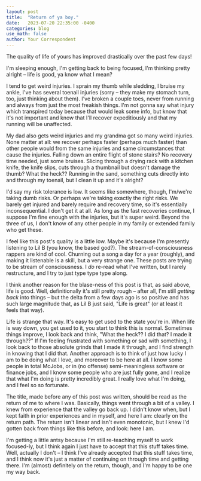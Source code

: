 ```yaml
---
layout: post
title:  "Return of ya boy."
date:   2023-07-20 22:35:00 -0400
categories: blog
use_math: false
author: Your Correspondent
---
```


The quality of life of yours has improved drastically over the past few days!

I'm sleeping enough, I'm getting back to being focused, I'm thinking pretty alright &ndash; life is good, ya know what I mean?

I tend to get weird injuries. I sprain my thumb while sledding, I bruise my ankle, I've has several toenail injuries (sorry &ndash; they make my stomach turn, too, just thinking about them). I've broken a couple toes, never from running and always from just the most freakish things. I'm not gonna say what injury which transpired today because that would leak some info, but know that it's not important and know that I'll recover expeditiously and that my running will be unaffected.

My dad also gets weird injuries and my grandma got so many weird injuries. None matter at all: we recover perhaps faster (perhaps much faster) than other people would from the same injuries and same circumstances that cause the injuries. Falling down an entire flight of stone stairs? No recovery time needed, just some bruises. Slicing through a drying rack with a kitchen knife, the knife slips, cuts through a thumbnail but doesn't damage the thumb? What the heck?? Running in the sand, something cuts directly into and through my toenail, but I clean it up and it's alright?

I'd say my risk tolerance is low. It seems like somewhere, though, I'm/we're taking dumb risks. Or perhaps we're taking exactly the right risks. We barely get injured and barely require and recovery time, so it's essentially inconsequential. I don't get it at all. As long as the fast recoveries continue, I suppose I'm fine enough with the injuries, but it's super weird. Beyond the three of us, I don't know of any other people in my family or extended family who get these. 

I feel like this post's quality is a little low. Maybe it's because I'm presently listening to Lil B (you know, the based god?). The stream-of-consciousness rappers are kind of cool. Churning out a song a day for a year (roughly), and making it listenable is a skill, but a very strange one. These posts are trying to be stream of consciousness. I _do_ re-read what I've written, but I rarely restructure, and I try to just type type type along.

I think another reason for the blase-ness of this post is that, as said above, life is good. Well, definitionally it's still pretty rough &ndash; after all, I'm still _getting back_ into things &ndash; but the delta from a few days ago is so positive and has such large magnitude that, as Lil B just said, "Life is great" (or at least it feels that way).

Life is strange that way. It's easy to get used to the state you're in. When life is way down, you get used to it, you start to think this is normal. Sometimes things improve, I look back and think, "What the heck?? I did that? I made it through??" If I'm feeling frustrated with something or sad with something, I look back to those absolute grinds that I made it through, and I find strength in knowing that I did that. Another approach is to think of just how lucky I am to be doing what I love, and moreover to be here at all. I know some people in total McJobs, or in (no offense) semi-meaningless software or finance jobs, and I know some people who are just fully gone, and I realize that what I'm doing is pretty incredibly great. I really love what I'm doing, and I feel so so fortunate. 

The title, made before any of this post was written, should be read as the return of me to where I was. Basically, things went through a bit of a valley. I knew from experience that the valley go back up. I didn't know when, but I kept faith in prior experiences and in myself, and here I am: clearly on the return path. The return isn't linear and isn't even monotonic, but I knew I'd gotten back from things like this before, and look: here I am. 

I'm getting a little antsy because I'm still re-teaching myself to work focused-ly, but I think again I just have to accept that this stuff takes time. Well, actually I don't &ndash; I think I've already accepted that this stuff takes time, and I think now it's just a matter of continuing on through time and getting there. I'm (almost) definitely on the return, though, and I'm happy to be one my way back.


